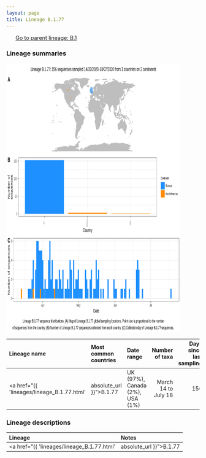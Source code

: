 ```yaml
---
layout: page
title: Lineage B.1.77
---
```




<p>
<ul class="actions small">
	 <a href="{{ 'lineages/lineage_B.1.html' | absolute_url }}" class="button special fit">Go to parent lineage: B.1</a>
</ul>
</p>
<h3> Lineage summaries</h3>

<img src="../assets/images/B.1.77.svg" alt="B.1.77 lineage summary figure" width="90%" height="700px" />


| Lineage name | Most common countries | Date range | Number of taxa |  Days since last sampling | Known Travel | Recall value |
|:-----|:-----|:-------|-------:|-------:|:---------|--------:|
| <a href="{{ 'lineages/lineage_B.1.77.html' | absolute_url }}">B.1.77</a> | UK (97%), Canada (2%), USA (1%) | March 14 to July 18 | 156 | 35 |  | 0.86 |

<h3>Lineage descriptions</h3>

| Lineage | Notes |
|:-----|:-----|
| <a href="{{ 'lineages/lineage_B.1.77.html' | absolute_url }}">B.1.77</a> | UK lineage |

